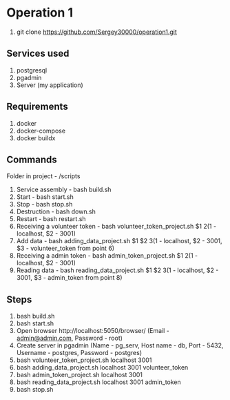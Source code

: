 # Operation 1
1. git clone https://github.com/Sergey30000/operation1.git
## Services used
1. postgresql
2. pgadmin
3. Server (my application)
## Requirements
1. docker
2. docker-compose
3. docker buildx
## Commands
Folder in project - /scripts
1. Service assembly - bash build.sh
2. Start - bash start.sh
3. Stop - bash stop.sh
4. Destruction - bash down.sh
5. Restart - bash restart.sh
6. Receiving a volunteer token - bash volunteer_token_project.sh $1 $2 ($1 - localhost, $2 - 3001)
7. Add data - bash adding_data_project.sh $1 $2 $3 ($1 - localhost, $2 - 3001, $3 - volunteer_token from point 6)
8. Receiving a admin token - bash admin_token_project.sh $1 $2 ($1 - localhost, $2 - 3001)
9. Reading data - bash reading_data_project.sh $1 $2 $3 ($1 - localhost, $2 - 3001, $3 - admin_token from point 8)
## Steps
1. bash build.sh
2. bash start.sh
3. Open browser http://localhost:5050/browser/ (Email - admin@admin.com, Password - root)
4. Create server in pgadmin (Name - pg_serv, Host name - db, Port - 5432, Username - postgres, Password - postgres)
5. bash volunteer_token_project.sh localhost 3001
6. bash adding_data_project.sh localhost 3001 volunteer_token
7. bash admin_token_project.sh localhost 3001
8. bash reading_data_project.sh localhost 3001 admin_token
9. bash stop.sh
